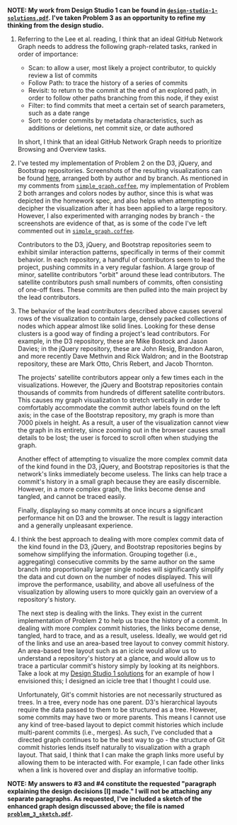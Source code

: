 **NOTE: My work from Design Studio 1 can be found in [`design-studio-1-solutions.pdf`](https://github.com/rlucioni/cs171-hw2-lucioni-renzo/blob/master/design-studio-1-solutions.pdf). I've taken Problem 3 as an opportunity to refine my thinking from the design studio.**


1. Referring to the Lee et al. reading, I think that an ideal GitHub Network Graph needs to address the following graph-related tasks, ranked in order of importance:
    - Scan: to allow a user, most likely a project contributor, to quickly review a list of commits
    - Follow Path: to trace the history of a series of commits
    - Revisit: to return to the commit at the end of an explored path, in order to follow other paths branching from this node, if they exist
    - Filter: to find commits that meet a certain set of search parameters, such as a date range
    - Sort: to order commits by metadata characteristics, such as additions or deletions, net commit size, or date authored

    In short, I think that an ideal GitHub Network Graph needs to prioritize Browsing and Overview tasks.


2. I've tested my implementation of Problem 2 on the D3, jQuery, and Bootstrap repositories. Screenshots of the resulting visualizations can be found [here](img/screenshots), arranged both by author and by branch. As mentioned in my comments from [`simple_graph.coffee`](https://github.com/rlucioni/cs171-hw2-lucioni-renzo/blob/master/coffee/simple_graph.coffee), my implementation of Problem 2 both arranges and colors nodes by author, since this is what was depicted in the homework spec, and also helps when attempting to decipher the visualization after it has been applied to a large repository. However, I also experimented with arranging nodes by branch - the screenshots are evidence of that, as is some of the code I've left commented out in [`simple_graph.coffee`](https://github.com/rlucioni/cs171-hw2-lucioni-renzo/blob/master/coffee/simple_graph.coffee).

    Contributors to the D3, jQuery, and Bootstrap repositories seem to exhibit similar interaction patterns, specifically in terms of their commit behavior. In each repository, a handful of contributors seem to lead the project, pushing commits in a very regular fashion. A large group of minor, satellite contributors "orbit" around these lead contributors. The satellite contributors push small numbers of commits, often consisting of one-off fixes. These commits are then pulled into the main project by the lead contributors.


3. The behavior of the lead contributors described above causes several rows of the visualization to contain large, densely packed collections of nodes which appear almost like solid lines. Looking for these dense clusters is a good way of finding a project's lead contributors. For example, in the D3 repository, these are Mike Bostock and Jason Davies; in the jQuery repository, these are John Resig, Brandon Aaron, and more recently Dave Methvin and Rick Waldron; and in the Bootstrap repository, these are Mark Otto, Chris Rebert, and Jacob Thornton.

    The projects' satellite contributors appear only a few times each in the visualizations. However, the jQuery and Bootstrap repositories contain thousands of commits from hundreds of different satellite contributors. This causes my graph visualization to stretch vertically in order to comfortably accommodate the commit author labels found on the left axis; in the case of the Bootstrap repository, my graph is more than 7000 pixels in height. As a result, a user of the visualization cannot view the graph in its entirety, since zooming out in the browser causes small details to be lost; the user is forced to scroll often when studying the graph.

    Another effect of attempting to visualize the more complex commit data of the kind found in the D3, jQuery, and Bootstrap repositories is that the network's links immediately become useless. The links can help trace a commit's history in a small graph because they are easily discernible. However, in a more complex graph, the links become dense and tangled, and cannot be traced easily.

    Finally, displaying so many commits at once incurs a significant performance hit on D3 and the browser. The result is laggy interaction and a generally unpleasant experience.


4. I think the best approach to dealing with more complex commit data of the kind found in the D3, jQuery, and Bootstrap repositories begins by somehow simplifying the information. Grouping together (i.e., aggregating) consecutive commits by the same author on the same branch into proportionally larger single nodes will significantly simplify the data and cut down on the number of nodes displayed. This will improve the performance, usability, and above all usefulness of the visualization by allowing users to more quickly gain an overview of a repository's history.
    
    The next step is dealing with the links. They exist in the current implementation of Problem 2 to help us trace the history of a commit. In dealing with more complex commit histories, the links become dense, tangled, hard to trace, and as a result, useless. Ideally, we would get rid of the links and use an area-based tree layout to convey commit history. An area-based tree layout such as an icicle would allow us to understand a repository's history at a glance, and would allow us to trace a particular commit's history simply by looking at its neighbors. Take a look at my [Design Studio 1 solutions](https://github.com/rlucioni/cs171-hw2-lucioni-renzo/blob/master/design-studio-1-solutions.pdf) for an example of how I envisioned this; I designed an icicle tree that I thought I could use. 

    Unfortunately, Git's commit histories are not necessarily structured as trees. In a tree, every node has one parent. D3's hierarchical layouts require the data passed to them to be structured as a tree. However, some commits may have two or more parents. This means I cannot use any kind of tree-based layout to depict commit histories which include multi-parent commits (i.e., merges). As such, I've concluded that a directed graph continues to be the best way to go - the structure of Git commit histories lends itself naturally to visualization with a graph layout. That said, I think that I can make the graph links more useful by allowing them to be interacted with. For example, I can fade other links when a link is hovered over and display an informative tooltip.

**NOTE: My answers to #3 and #4 constitute the requested "paragraph explaining the design decisions [I] made." I will not be attaching any separate paragraphs. As requested, I've included a sketch of the enhanced graph design discussed above; the file is named [`problem_3_sketch.pdf`](https://github.com/rlucioni/cs171-hw2-lucioni-renzo/blob/master/problem_3_sketch.pdf).**
